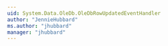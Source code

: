 ```yaml
---
uid: System.Data.OleDb.OleDbRowUpdatedEventHandler
author: "JennieHubbard"
ms.author: "jhubbard"
manager: "jhubbard"
---
```

